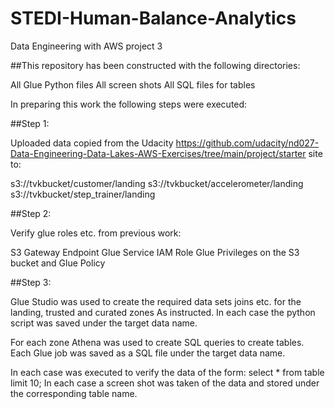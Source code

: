 # STEDI-Human-Balance-Analytics
Data Engineering with AWS project 3


##This repository has been constructed with the following directories:

  All Glue Python files
  All screen shots
  All SQL files for tables

In preparing this work the following steps were executed:
  
##Step 1:

Uploaded data copied from the Udacity
https://github.com/udacity/nd027-Data-Engineering-Data-Lakes-AWS-Exercises/tree/main/project/starter 
site to:

s3://tvkbucket/customer/landing
s3://tvkbucket/accelerometer/landing
s3://tvkbucket/step_trainer/landing

##Step 2: 

Verify glue roles etc. from previous work:

S3 Gateway Endpoint
Glue Service IAM Role
Glue Privileges on the S3 bucket and Glue Policy

##Step 3:

Glue Studio was used to create the required data sets joins etc. for the landing, trusted and curated zones
As instructed. In each case the python script was saved under the target data name.

For each zone Athena was used to create SQL queries to create tables. 
Each Glue job was saved as a SQL file under the target data name.

In each case was executed to verify the data of the form:
	select * from table limit 10; 
In each case a screen shot was taken of the data and stored under the corresponding table name.

